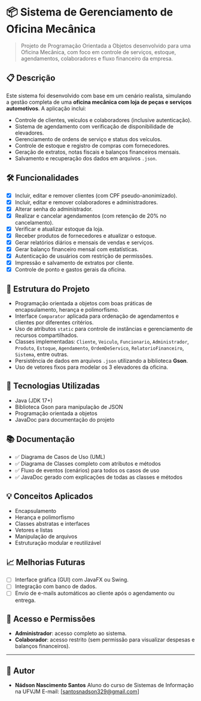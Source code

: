 # 📦 Sistema de Gerenciamento de Oficina Mecânica

> Projeto de Programação Orientada a Objetos desenvolvido para uma Oficina Mecânica, com foco em controle de serviços, estoque, agendamentos, colaboradores e fluxo financeiro da empresa.

## 📋 Descrição

Este sistema foi desenvolvido com base em um cenário realista, simulando a gestão completa de uma **oficina mecânica com loja de peças e serviços automotivos**. A aplicação inclui:

* Controle de clientes, veículos e colaboradores (inclusive autenticação).
* Sistema de agendamento com verificação de disponibilidade de elevadores.
* Gerenciamento de ordens de serviço e status dos veículos.
* Controle de estoque e registro de compras com fornecedores.
* Geração de extratos, notas fiscais e balanços financeiros mensais.
* Salvamento e recuperação dos dados em arquivos `.json`.

## 🛠 Funcionalidades

* [x] Incluir, editar e remover clientes (com CPF pseudo-anonimizado).
* [x] Incluir, editar e remover colaboradores e administradores.
* [x] Alterar senha do administrador.
* [x] Realizar e cancelar agendamentos (com retenção de 20% no cancelamento).
* [x] Verificar e atualizar estoque da loja.
* [x] Receber produtos de fornecedores e atualizar o estoque.
* [x] Gerar relatórios diários e mensais de vendas e serviços.
* [x] Gerar balanço financeiro mensal com estatísticas.
* [x] Autenticação de usuários com restrição de permissões.
* [x] Impressão e salvamento de extratos por cliente.
* [x] Controle de ponto e gastos gerais da oficina.

## 🧱 Estrutura do Projeto

* Programação orientada a objetos com boas práticas de encapsulamento, herança e polimorfismo.
* Interface `Comparator` aplicada para ordenação de agendamentos e clientes por diferentes critérios.
* Uso de atributos `static` para controle de instâncias e gerenciamento de recursos compartilhados.
* Classes implementadas: `Cliente`, `Veiculo`, `Funcionario`, `Administrador`, `Produto`, `Estoque`, `Agendamento`, `OrdemDeServico`, `RelatorioFinanceiro`, `Sistema`, entre outras.
* Persistência de dados em arquivos `.json` utilizando a biblioteca **Gson**.
* Uso de vetores fixos para modelar os 3 elevadores da oficina.

## 🧾 Tecnologias Utilizadas

* Java (JDK 17+)
* Biblioteca Gson para manipulação de JSON
* Programação orientada a objetos
* JavaDoc para documentação do projeto

## 📚 Documentação

* ✅ Diagrama de Casos de Uso (UML)
* ✅ Diagrama de Classes completo com atributos e métodos
* ✅ Fluxo de eventos (cenários) para todos os casos de uso
* ✅ JavaDoc gerado com explicações de todas as classes e métodos

## 💡 Conceitos Aplicados

* Encapsulamento
* Herança e polimorfismo
* Classes abstratas e interfaces
* Vetores e listas
* Manipulação de arquivos
* Estruturação modular e reutilizável

## 📈 Melhorias Futuras

* [ ] Interface gráfica (GUI) com JavaFX ou Swing.
* [ ] Integração com banco de dados.
* [ ] Envio de e-mails automáticos ao cliente após o agendamento ou entrega.

## 🔐 Acesso e Permissões

* **Administrador**: acesso completo ao sistema.
* **Colaborador**: acesso restrito (sem permissão para visualizar despesas e balanços financeiros).

---

## 👤 Autor

* **Nádson Nascimento Santos**
  Aluno do curso de Sistemas de Informação na UFVJM
  E-mail: [santosnadson329@gmail.com]

